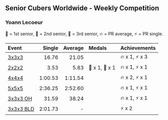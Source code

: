 ## Senior Cubers Worldwide - Weekly Competition
### Yoann Lecoeur

🥇 = 1st senior, 🥈 = 2nd senior, 🥉 = 3rd senior, 🔥 = PR average, ⚡ = PR single.

| Event | Single | Average | Medals | Achievements|
| :-- | --: | --: | :-- | :-- |
| [3x3x3](yoann_lecoeur/333.md) | 16.76 | 21.05 |  | 🔥 x 1, ⚡ x 3 |
| [2x2x2](yoann_lecoeur/222.md) | 3.53 | 5.83 | 🥈 x 1, 🥉 x 1 | 🔥 x 1, ⚡ x 1 |
| [4x4x4](yoann_lecoeur/444.md) | 1:00.53 | 1:11.54 |  | 🔥 x 2, ⚡ x 1 |
| [5x5x5](yoann_lecoeur/555.md) | 2:36.25 | 2:52.60 |  | 🔥 x 1, ⚡ x 1 |
| [3x3x3 OH](yoann_lecoeur/333oh.md) | 31.59 | 38.24 |  | 🔥 x 1, ⚡ x 1 |
| [3x3x3 BLD](yoann_lecoeur/333bf.md) | 2:01.73 | - |  | ⚡ x 2 |

<!-- Global site tag (gtag.js) - Google Analytics -->
<script async src="https://www.googletagmanager.com/gtag/js?id=UA-86348435-3"></script>
<script>window.dataLayer = window.dataLayer || []; function gtag() {dataLayer.push(arguments);} gtag('js', new Date()); gtag('config', 'UA-86348435-3');</script>
